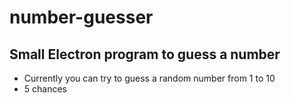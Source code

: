 # number-guesser
## Small Electron program to guess a number
- Currently you can try to guess a random number from 1 to 10
- 5 chances
